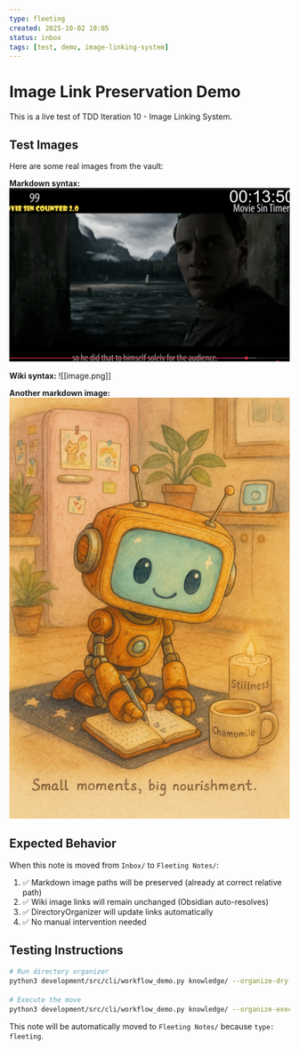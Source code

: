 ```yaml
---
type: fleeting
created: 2025-10-02 10:05
status: inbox
tags: [test, demo, image-linking-system]
---
```


# Image Link Preservation Demo

This is a live test of TDD Iteration 10 - Image Linking System.

## Test Images

Here are some real images from the vault:

**Markdown syntax:**
![Pasted Screenshot](../attachments/2025-10/pasted-screenshot.png)

**Wiki syntax:**
![[image.png]]

**Another markdown image:**
![ChatGPT Image](../attachments/2025-10/chatgpt-image.png)

## Expected Behavior

When this note is moved from `Inbox/` to `Fleeting Notes/`:
1. ✅ Markdown image paths will be preserved (already at correct relative path)
2. ✅ Wiki image links will remain unchanged (Obsidian auto-resolves)
3. ✅ DirectoryOrganizer will update links automatically
4. ✅ No manual intervention needed

## Testing Instructions

```bash
# Run directory organizer
python3 development/src/cli/workflow_demo.py knowledge/ --organize-dry-run

# Execute the move
python3 development/src/cli/workflow_demo.py knowledge/ --organize-execute
```

This note will be automatically moved to `Fleeting Notes/` because `type: fleeting`.
